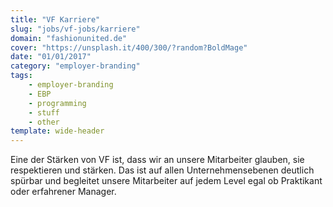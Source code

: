 ```yaml
---
title: "VF Karriere"
slug: "jobs/vf-jobs/karriere"
domain: "fashionunited.de"
cover: "https://unsplash.it/400/300/?random?BoldMage"
date: "01/01/2017"
category: "employer-branding"
tags:
    - employer-branding
    - EBP
    - programming
    - stuff
    - other
template: wide-header
---
```


Eine der Stärken von VF ist, dass wir an unsere Mitarbeiter glauben, sie respektieren und stärken. Das ist auf allen Unternehmensebenen deutlich spürbar und begleitet unsere Mitarbeiter auf jedem Level egal ob Praktikant oder erfahrener Manager.
